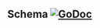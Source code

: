 Schema [![GoDoc](https://godoc.org/github.com/elos/schema?status.svg)](https://godoc.org/github.com/elos/schema)
-------
